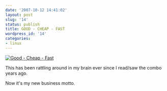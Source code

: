 ```yaml
---
date: '2007-10-12 14:41:02'
layout: post
slug: '14'
status: publish
title: GOOD - CHEAP - FAST
wordpress_id: '14'
categories:
- linux
---
```


[![Good - Cheap - Fast](http://farm3.static.flickr.com/2118/1548924212_e6ad85fdbc_o.jpg)](http://farm3.static.flickr.com/2118/1548924212_e6ad85fdbc_o.jpg)

This has been rattling around in my brain ever since I read/saw the combo years ago.

Now it's my new business motto.
